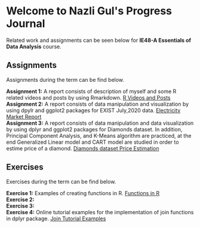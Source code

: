 # Welcome to Nazli Gul's Progress Journal
Related work and assignments can be seen below for **IE48-A Essentials of Data Analysis** course.


## Assignments
Assignments during the term can be find below.<br>

**Assignment 1:**  A report consists of description of myself and some R related videos and posts by using Rmarkdown. [R Videos and Posts](https://pjournal.github.io/boun01-NazliGul/Assignment-1-RmarkdownFile_.html)<br>
**Assignment 2:** A report consists of data manipulation and visualization by using dpylr and ggplot2 packages for EXIST July,2020 data. [Electricity Market Report](https://pjournal.github.io/boun01-NazliGul/Assignment-2-July-Report.html)<br>
**Assignment 3:** A report consists of data manipulation and data visualization by using dplyr and ggplot2 packages for Diamonds dataset. In addition, Principal Component Analysis, and K-Means algorithm are practiced, at the end Generalized Linear model and CART model are studied in order to estime price of a diamond. [Diamonds dataset Price Estimation](https://pjournal.github.io/boun01-NazliGul/Assignment-2-July-Report.html)<br>

## Exercises
Exercises during the term can be find below.<br>

**Exercise 1:** Examples of creating functions in R. [Functions in R](https://pjournal.github.io/boun01-NazliGul/Exercise-1.html)<br>
**Exercise 2:** <br>
**Exercise 3:** <br>
**Exercise 4:** Online tutorial examples for the implementation of join functions in dplyr package. [Join Tutorial Examples](https://pjournal.github.io/boun01-NazliGul/Exercise-3.html)<br>


